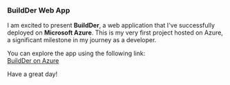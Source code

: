 

### **BuildDer Web App**

I am excited to present **BuildDer**, a web application that I've successfully deployed on **Microsoft Azure**. This is my very first project hosted on Azure, a significant milestone in my journey as a developer.

You can explore the app using the following link:  
[BuildDer on Azure](https://kind-stone-06dcfa010.5.azurestaticapps.net)

Have a great day!



